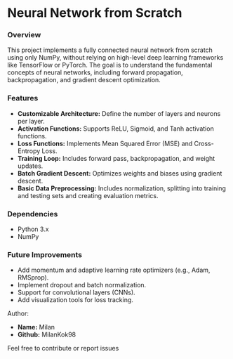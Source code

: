 # Neural Network from Scratch
### Overview
This project implements a fully connected neural network from scratch using only NumPy, without relying on high-level deep learning frameworks like TensorFlow or PyTorch. The goal is to understand the fundamental concepts of neural networks, including forward propagation, backpropagation, and gradient descent optimization.

### Features
- **Customizable Architecture:** Define the number of layers and neurons per layer.
- **Activation Functions:** Supports ReLU, Sigmoid, and Tanh activation functions.
- **Loss Functions:** Implements Mean Squared Error (MSE) and Cross-Entropy Loss.
- **Training Loop:** Includes forward pass, backpropagation, and weight updates.
- **Batch Gradient Descent:** Optimizes weights and biases using gradient descent.
- **Basic Data Preprocessing:** Includes normalization, splitting into training and testing sets and creating evaluation metrics.

### Dependencies
- Python 3.x
- NumPy

### Future Improvements
- Add momentum and adaptive learning rate optimizers (e.g., Adam, RMSprop).
- Implement dropout and batch normalization.
- Support for convolutional layers (CNNs).
- Add visualization tools for loss tracking.

Author:
- **Name:** Milan
- **Github:** MilanKok98

Feel free to contribute or report issues
